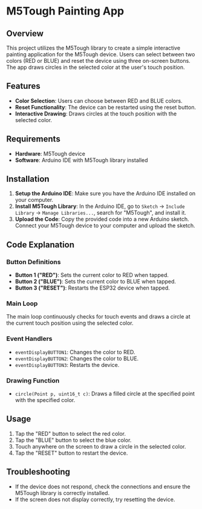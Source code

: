 # M5Tough Painting App

## Overview
This project utilizes the M5Tough library to create a simple interactive painting application for the M5Tough device. 
Users can select between two colors (RED or BLUE) and reset the device using three on-screen buttons. 
The app draws circles in the selected color at the user's touch position.

## Features
- **Color Selection**: Users can choose between RED and BLUE colors.
- **Reset Functionality**: The device can be restarted using the reset button.
- **Interactive Drawing**: Draws circles at the touch position with the selected color.

## Requirements
- **Hardware**: M5Tough device
- **Software**: Arduino IDE with M5Tough library installed

## Installation
1. **Setup the Arduino IDE**: Make sure you have the Arduino IDE installed on your computer.
2. **Install M5Tough Library**: In the Arduino IDE, go to `Sketch` -> `Include Library` -> `Manage Libraries...`, search for "M5Tough", and install it.
3. **Upload the Code**: Copy the provided code into a new Arduino sketch. Connect your M5Tough device to your computer and upload the sketch.

## Code Explanation

### Button Definitions
- **Button 1 ("RED")**: Sets the current color to RED when tapped.
- **Button 2 ("BLUE")**: Sets the current color to BLUE when tapped.
- **Button 3 ("RESET")**: Restarts the ESP32 device when tapped.

### Main Loop
The main loop continuously checks for touch events and draws a circle at the current touch position using the selected color.

### Event Handlers
- `eventDisplayBUTTON1`: Changes the color to RED.
- `eventDisplayBUTTON2`: Changes the color to BLUE.
- `eventDisplayBUTTON3`: Restarts the device.

### Drawing Function
- `circle(Point p, uint16_t c)`: Draws a filled circle at the specified point with the specified color.

## Usage
1. Tap the "RED" button to select the red color.
2. Tap the "BLUE" button to select the blue color.
3. Touch anywhere on the screen to draw a circle in the selected color.
4. Tap the "RESET" button to restart the device.

## Troubleshooting
- If the device does not respond, check the connections and ensure the M5Tough library is correctly installed.
- If the screen does not display correctly, try resetting the device.

